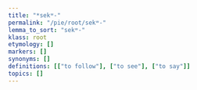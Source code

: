 ```yaml
---
title: "*sekʷ-"
permalink: "/pie/root/sekʷ-"
lemma_to_sort: "sekʷ-"
klass: root
etymology: []
markers: []
synonyms: []
definitions: [["to follow"], ["to see"], ["to say"]]
topics: []
---
```

